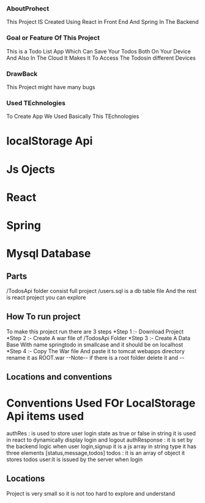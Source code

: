 ### AboutProhect ###
This Project IS Created Using React in Front End And Spring In The Backend

### Goal or Feature Of This Project ###
This is a Todo List App Which Can Save Your Todos
Both On Your Device And Also In The Cloud It Makes It To 
Access The Todosin different Devices

### DrawBack ###
This Project might have many bugs

### Used TEchnologies ###
To Create App We Used Basically This TEchnologies
# localStorage Api
# Js Ojects
# React
# Spring
# Mysql Database

## Parts ##
/TodosApi folder consist full project
/users.sql is a db table file
And the rest is react project you can explore

## How To run project ##
To make this project run 
there are 3 steps
*Step 1 :- Download Project
*Step 2 :- Create A war file of /TodosApi Folder
*Step 3 :- Create A Data Base With name springtodo in smallcase and it should be on localhost
*Step 4 :- Copy The War file And paste it to tomcat webapps directory rename it as ROOT.war
--Note-- if there is a root folder delete it and --

## Locations and conventions ##

# Conventions Used FOr LocalStorage Api items used 
authRes  : is used to store user login state as true or false in string it is used in react to dynamically display login and logout
authResponse : it is set by the backend logic when user login,signup it is a js array in string type it has three elements [status,message,todos] 
todos : it is an array of object it stores todos
user:it is issued by the server when login

## Locations ##
Project is very small so it is not too hard to explore and understand
